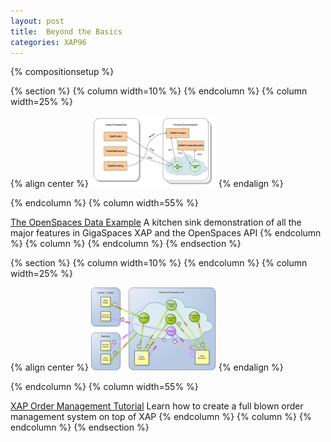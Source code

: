 ```yaml
---
layout: post
title:  Beyond the Basics
categories: XAP96
---
```


{% compositionsetup %}

{% section %}
{% column width=10% %}
{% endcolumn %}
{% column width=25% %}

{% align center %}
[![diag-small.jpg](/attachment_files/diag-small.jpg)](/xap96/the-openspaces-data-example.html)
{% endalign %}

{% endcolumn %}
{% column width=55% %}

[The OpenSpaces Data Example](/xap96/the-openspaces-data-example.html)
A kitchen sink demonstration of all the major features in GigaSpaces XAP and the OpenSpaces API
{% endcolumn %}
{% column %}
{% endcolumn %}
{% endsection %}

{% section %}
{% column width=10% %}
{% endcolumn %}
{% column width=25% %}

{% align center %}
[![OMS-small.jpg](/attachment_files/OMS-small.jpg)](/xap96/xap-order-management-tutorial.html)
{% endalign %}

{% endcolumn %}
{% column width=55% %}

[XAP Order Management Tutorial](/xap96/xap-order-management-tutorial.html)
Learn how to create a full blown order management system on top of XAP
{% endcolumn %}
{% column %}
{% endcolumn %}
{% endsection %}


